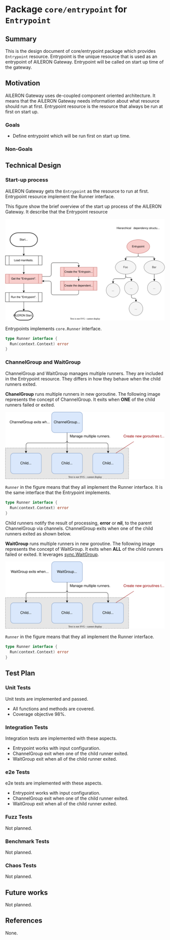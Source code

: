 # Package `core/entrypoint` for `Entrypoint`

## Summary

This is the design document of core/entrypoint package which provides `Entrypoint` resource.
Entrypoint is the unique resource that is used as an entrypoint of AILERON Gateway.
Entrypoint will be called on start up time of the gateway.

## Motivation

AILERON Gateway uses de-coupled component oriented architecture.
It means that the AILERON Gateway needs information about what resource should run at first.
Entrypoint resource is the resource that always be run at first on start up.

### Goals

- Define entrypoint which will be run first on start up time.

### Non-Goals

## Technical Design

### Start-up process

AILERON Gateway gets the `Entrypoint` as the resource to run at first.
Entrypoint resource implement the Runner interface.

This figure show the brief overview of the start up process of the AILERON Gateway.
It describe that the Entrypoint resource

![start-up.svg](./img/start-up.svg)

Entrypoints implements `core.Runner` interface.

```go
type Runner interface {
  Run(context.Context) error
}
```

### ChannelGroup and WaitGroup

ChannelGroup and WaitGroup manages multiple runners.
They are included in the Entrypoint resource.
They differs in how they behave when the child runners exited.

**ChanelGroup** runs multiple runners in new goroutine.
The following image represents the concept of ChannelGroup.
It exits when **ONE** of the child runners failed or exited.

![channel-group.svg](./img/channel-group.svg)

`Runner` in the figure means that they all implement the Runner interface.
It is the same interface that the Entrypoint implements.

```go
type Runner interface {
  Run(context.Context) error
}
```

Child runners notify the result of processing, **error** or **nil**, to the parent ChannelGroup via channels.
ChannelGroup exits when one of the child runners exited as shown below.

**WaitGroup** runs multiple runners in new goroutine.
The following image represents the concept of WaitGroup.
It exits when **ALL** of the child runners failed or exited.
It leverages [sync.WaitGroup](https://pkg.go.dev/sync#WaitGroup).

![wait-group.svg](./img/wait-group.svg)

`Runner` in the figure means that they all implement the Runner interface.

```go
type Runner interface {
  Run(context.Context) error
}
```

## Test Plan

### Unit Tests

Unit tests are implemented and passed.

- All functions and methods are covered.
- Coverage objective 98%.

### Integration Tests

Integration tests are implemented with these aspects.

- Entrypoint works with input configuration.
- ChannelGroup exit when one of the child runner exited.
- WaitGroup exit when all of the child runner exited.

### e2e Tests

e2e tests are implemented with these aspects.

- Entrypoint works with input configuration.
- ChannelGroup exit when one of the child runner exited.
- WaitGroup exit when all of the child runner exited.

### Fuzz Tests

Not planned.

### Benchmark Tests

Not planned.

### Chaos Tests

Not planned.

## Future works

Not planned.

## References

None.
